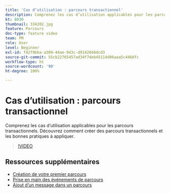 ```yaml
---
title: 'Cas d’utilisation : parcours transactionnel'
description: Comprenez les cas d’utilisation applicables pour les parcours transactionnels. Découvrez comment créer des parcours transactionnels et les bonnes pratiques à appliquer.
kt: 8030
thumbnail: 334202.jpg
feature: Parcours
doc-type: feature video
team: PM
role: User
level: Beginner
exl-id: f42f9bba-a309-44ae-943c-d9142046dcd3
source-git-commit: 55cb22765457ad34f7deb45114d06aaa5c4466fc
workflow-type: ht
source-wordcount: '90'
ht-degree: 100%

---
```


# Cas d’utilisation : parcours transactionnel

Comprenez les cas d’utilisation applicables pour les parcours transactionnels. Découvrez comment créer des parcours transactionnels et les bonnes pratiques à appliquer.

>[!VIDEO](https://video.tv.adobe.com/v/334202?quality=12)

## Ressources supplémentaires

* [Création de votre premier parcours](https://experienceleague.adobe.com/docs/journey-optimizer/using/orchestrate-journeys/create-journey/journey-gs.html?lang=fr)
* [Prise en main des événements de parcours](https://experienceleague.adobe.com/docs/journey-optimizer/using/orchestrate-journeys/about-journey-building/about-journey-activities.html?lang=fr)
* [Ajout d’un message dans un parcours](https://experienceleague.adobe.com/docs/journey-optimizer/using/orchestrate-journeys/about-journey-building/journeys-message.html?lang=fr)

